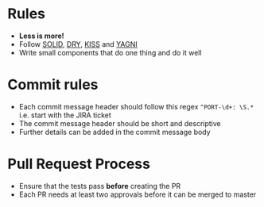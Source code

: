 # Rules

-   **Less is more!**
-   Follow [SOLID](https://en.wikipedia.org/wiki/SOLID), [DRY](https://en.wikipedia.org/wiki/Don%27t_repeat_yourself), [KISS](https://en.wikipedia.org/wiki/KISS_principle) and [YAGNI](https://en.wikipedia.org/wiki/You_aren%27t_gonna_need_it)
-   Write small components that do one thing and do it well

# Commit rules

-   Each commit message header should follow this regex `^PORT-\d+: \S.*` i.e. start with the JIRA ticket
-   The commit message header should be short and descriptive
-   Further details can be added in the commit message body

# Pull Request Process

-   Ensure that the tests pass **before** creating the PR
-   Each PR needs at least two approvals before it can be merged to master
